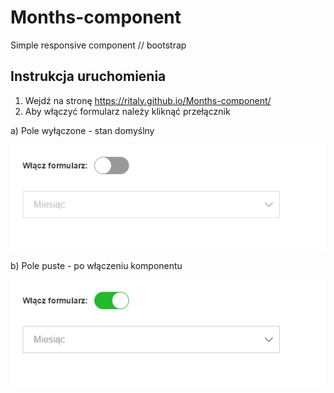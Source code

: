 # Months-component
Simple responsive component // bootstrap  
## Instrukcja uruchomienia 
1. Wejdź na stronę https://ritaly.github.io/Months-component/  
2. Aby włączyć formularz należy kliknąć przełącznik  

a) Pole wyłączone - stan domyślny

![Wyłączone](/img/wylaczone.png)  
  
b) Pole puste - po włączeniu komponentu

![Puste](/img/puste.png)  
  
